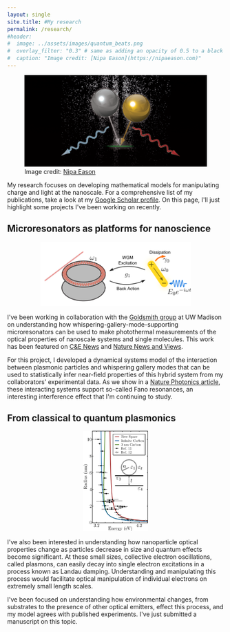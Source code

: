 ```yaml
---
layout: single
site.title: #My research
permalink: /research/
#header:
#  image: ../assets/images/quantum_beats.png
#  overlay_filter: "0.3" # same as adding an opacity of 0.5 to a black background
#  caption: "Image credit: [Nipa Eason](https://nipaeason.com)"
---
```

<!-- Alternative to the header image above -->
<figure>
<center> <img src="../assets/images/quantum_beats.png" width="800px" /> </center>
<figcaption> Image credit: <a href="https://nipaeason.com">Nipa Eason</a> </figcaption>
</figure>

My research focuses on developing mathematical models for manipulating charge and light at the nanoscale. For a comprehensive list of my publications, take a look at my [Google Scholar profile](https://scholar.google.com/citations?user=Op6vAucAAAAJ&hl=en&oi=ao). On this page, I'll just highlight some projects I've been working on recently.

Microresonators as platforms for nanoscience
--------------------------------------------
<center> <img src="../assets/images/wgms.png" width="350px" /> </center>

I've been working in collaboration with the [Goldsmith group](https://goldsmith.chem.wisc.edu/) at UW Madison on understanding how whispering-gallery-mode-supporting microresonators can be used to make photothermal measurements of the optical properties of nanoscale systems and single molecules. This work has been featured on [C&E News](http://cen.acs.org/articles/94/i45/Whispering-microresonators-detect-absorption-spectra.html?type=paidArticleContent) and [Nature News and Views](http://www.nature.com/nphoton/journal/v10/n12/full/nphoton.2016.237.html). 

For this project, I developed a dynamical systems model of the interaction between plasmonic particles and whispering gallery modes that can be used to statistically infer near-field properties of this hybrid system from my collaborators' experimental data. As we show in a [Nature Photonics article](http://www.nature.com/nphoton/journal/v10/n12/abs/nphoton.2016.217.html), these interacting systems support so-called Fano resonances, an interesting interference effect that I'm continuing to study.


From classical to quantum plasmonics
------------------------------------
<center> <img src="../assets/images/landau.png" width="150px" /> </center>

I've also been interested in understanding how nanoparticle optical properties change as particles decrease in size and quantum effects become significant. At these small sizes, collective electron oscillations, called plasmons, can easily decay into single electron excitations in a process known as Landau damping. Understanding and manipulating this process would facilitate optical manipulation of individual electrons on extremely small length scales.

I've been focused on understanding how environmental changes, from substrates to the presence of other optical emitters, effect this process, and my model agrees with published experiments. I've just submitted a manuscript on this topic.


